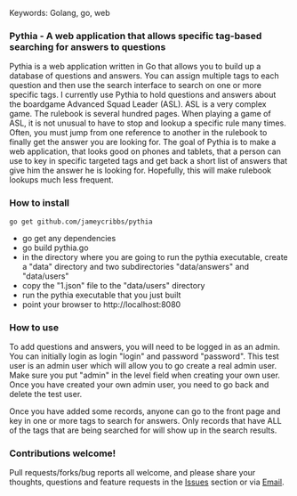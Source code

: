 Keywords: Golang, go, web

### Pythia - A web application that allows specific tag-based searching for answers to questions

Pythia is a web application written in Go that allows you to build up a database of questions and answers.  You can assign multiple tags to each question and then use the search interface to search on one or more specific tags.  I currently use Pythia to hold questions and answers about the boardgame Advanced Squad Leader (ASL).  ASL is a very complex game.  The rulebook is several hundred pages.  When playing a game of ASL, it is not unusual to have to stop and lookup a specific rule many times.  Often, you must jump from one reference to another in the rulebook to finally get the answer you are looking for.  The goal of Pythia is to make a web application, that looks good on phones and tablets, that a person can use to key in specific targeted tags and get back a short list of answers that give him the answer he is looking for.  Hopefully, this will make rulebook lookups much less frequent.

### How to install

~~~
go get github.com/jameycribbs/pythia
~~~

- go get any dependencies
- go build pythia.go
- in the directory where you are going to run the pythia executable, create a "data" directory and two subdirectories "data/answers" and "data/users"
- copy the "1.json" file to the "data/users" directory
- run the pythia executable that you just built
- point your browser to http://localhost:8080


### How to use

To add questions and answers, you will need to be logged in as an admin. You can initially login as login "login" and password "password".  This test user is an admin user which will allow you to go create a real admin user.  Make sure you put "admin" in the level field when creating your own user.  Once you have created your own admin user, you need to go back and delete the test user.
 
Once you have added some records, anyone can go to the front page and key in one or more tags to search for answers.  Only records that have ALL of the tags that are being searched for will show up in the search results.

### Contributions welcome!

Pull requests/forks/bug reports all welcome, and please share your thoughts, questions and feature requests in the [Issues] section or via [Email].

[Email]: mailto:jamey.cribbs@gmail.com
[Issues]: https://github.com/jameycribbs/pythia/issues

